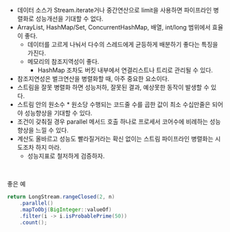 - 데이터 소스가 Stream.iterate거나 중간연산으로 limit을 사용하면 파이프라인 병렬화로 성능개선을 기대할 수 없다.
- ArrayList, HashMap/Set, ConcurrentHashMap, 배열, int/long 범위에서 효율이 좋다.
  - 데이터를 고르게 나눠서 다수의 스레드에게 균등하게 배분하기 좋다는 특징을 가진다.
  - 메모리의 참조지역성이 좋다.
    - HashMap 조차도 버킷 내부에서 연결리스트나 트리로 관리될 수 있다.
- 참조지연성은 벌크연산을 병렬화할 때, 아주 중요한 요소이다.
- 스트림을 잘못 병렬화 하면 성능저하, 잘못된 결과, 예상못한 동작이 발생할 수 있다.
- 스트림 안의 원소수 * 원소당 수행되는 코드줄 수를 곱한 값이 최소 수십만줄은 되어야 성능향상을 기대할 수 있다.
- 조건이 갖춰질 경우 parallel 메서드 호출 하나로 프로세서 코어수에 비례하는 성능향상을 느낄 수 있다.
- 계산도 올바르고 성능도 빨라질거라는 확신 없이는 스트림 파이프라인 병렬화는 시도조차 하지 마라.
  - 성능지표로 철저하게 검증하자.

<br>

좋은 예
```java
return LongStream.rangeClosed(2, n)
    .parallel()
    .mapToObj(BigInteger::valueOf)
    .filter(i -> i.isProbablePrime(50))
    .count();
```
